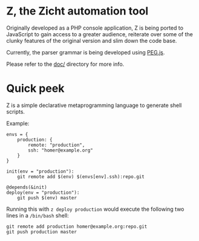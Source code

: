 # Z, the Zicht automation tool #

Originally developed as a PHP console application, Z is being ported to JavaScript to gain access to a greater
audience, reiterate over some of the clunky features of the original version and slim down the code base.

Currently, the parser grammar is being developed using [PEG.js](http://pegjs.org/).

Please refer to the [doc/](doc/) directory for more info.

# Quick peek #
Z is a simple declarative metaprogramming language to generate shell scripts.

Example:

```
envs = {
    production: {
        remote: "production",
        ssh: "homer@example.org"
    }
}

init(env = "production"):
    git remote add $(env) $(envs[env].ssh):repo.git

@depends(&init)
deploy(env = "production"):
    git push $(env) master
```

Running this with `z deploy production` would execute the following two lines in a `/bin/bash` shell:

```
git remote add production homer@example.org:repo.git
git push production master
```
